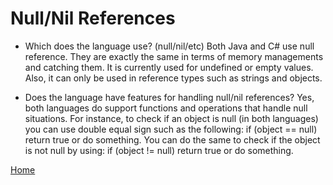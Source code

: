 # Null/Nil References

* Which does the language use? (null/nil/etc)
Both Java and C# use null reference. They are exactly the same in terms of memory managements and catching them. It is currently used for undefined or empty values. Also, it can only be used in reference types such as strings and objects.

* Does the language have features for handling null/nil references?
Yes, both languages do support functions and operations that handle null situations. For instance, to check if an object is null (in both languages) you can use double equal sign such as the following: if (object == null) return true or do something. You can do the same to check if the object is not null by using: if (object != null) return true or do something. 


[Home](../README.md)
